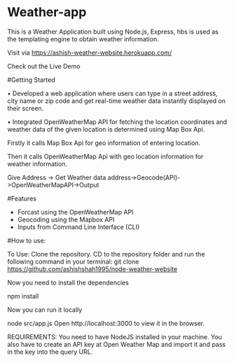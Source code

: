 # Weather-app
This is a Weather Application built using Node.js, Express, hbs is used as the templating engine to obtain weather information.

Visit via https://ashish-weather-website.herokuapp.com/

Check out the Live Demo

#Getting Started

• Developed a web application where users can type in a street address, city name or zip code and get real-time weather data instantly displayed on their screen. 

• Integrated OpenWeatherMap API for fetching the location coordinates and weather data of the given location is determined using Map Box Api.

Firstly it calls Map Box Api for geo information of entering location.

Then it calls OpenWeatherMap Api with geo location information for weather information.

Give Address -> Get Weather data address->Geocode(API)->OpenWeatherMapAPI->Output

#Features
- Forcast using the OpenWeatherMap API
- Geocoding using the Mapbox API
- Inputs from Command Line Interface (CLI)

#How to use:

To Use: Clone the repository. CD to the repository folder and run the following command in your terminal:
git clone https://github.com/ashishshah1995/node-weather-website

Now you need to install the dependencies

npm install

Now you can run it locally

node src/app.js
Open http://localhost:3000 to view it in the browser.


REQUIREMENTS: You need to have NodeJS installed in your machine. You also have to create an API key at Open Weather Map and import it and pass in the key into the query URL.









